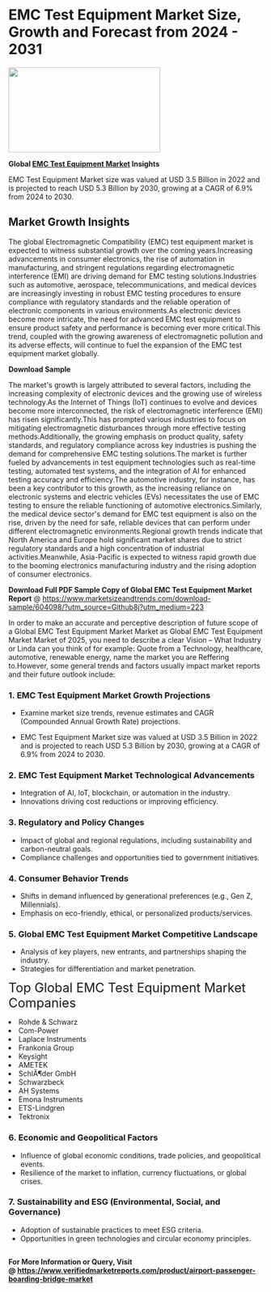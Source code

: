 <H1>EMC Test Equipment Market Size, Growth and Forecast from 2024 - 2031</H1><img class="aligncenter size-medium wp-image-584254" src="https://thirdeyenews.in/wp-content/uploads/2024/09/Global-Market-Research-300x168.jpeg" alt="" width="300" height="168" /><p><strong>Global&nbsp;<a href="https://www.marketsizeandtrends.com/download-sample/604098/?utm_source=Github8j?utm_medium=223">EMC Test Equipment Market</a> Insights</strong></p><p>EMC Test Equipment Market size was valued at USD 3.5 Billion in 2022 and is projected to reach USD 5.3 Billion by 2030, growing at a CAGR of 6.9% from 2024 to 2030.</p><p><h2>Market Growth Insights</h2> <p>The global Electromagnetic Compatibility (EMC) test equipment market is expected to witness substantial growth over the coming years.Increasing advancements in consumer electronics, the rise of automation in manufacturing, and stringent regulations regarding electromagnetic interference (EMI) are driving demand for EMC testing solutions.Industries such as automotive, aerospace, telecommunications, and medical devices are increasingly investing in robust EMC testing procedures to ensure compliance with regulatory standards and the reliable operation of electronic components in various environments.As electronic devices become more intricate, the need for advanced EMC test equipment to ensure product safety and performance is becoming ever more critical.This trend, coupled with the growing awareness of electromagnetic pollution and its adverse effects, will continue to fuel the expansion of the EMC test equipment market globally.</p> <p><strong>Download Sample</strong></p> <p>The market's growth is largely attributed to several factors, including the increasing complexity of electronic devices and the growing use of wireless technology.As the Internet of Things (IoT) continues to evolve and devices become more interconnected, the risk of electromagnetic interference (EMI) has risen significantly.This has prompted various industries to focus on mitigating electromagnetic disturbances through more effective testing methods.Additionally, the growing emphasis on product quality, safety standards, and regulatory compliance across key industries is pushing the demand for comprehensive EMC testing solutions.The market is further fueled by advancements in test equipment technologies such as real-time testing, automated test systems, and the integration of AI for enhanced testing accuracy and efficiency.The automotive industry, for instance, has been a key contributor to this growth, as the increasing reliance on electronic systems and electric vehicles (EVs) necessitates the use of EMC testing to ensure the reliable functioning of automotive electronics.Similarly, the medical device sector's demand for EMC test equipment is also on the rise, driven by the need for safe, reliable devices that can perform under different electromagnetic environments.Regional growth trends indicate that North America and Europe hold significant market shares due to strict regulatory standards and a high concentration of industrial activities.Meanwhile, Asia-Pacific is expected to witness rapid growth due to the booming electronics manufacturing industry and the rising adoption of consumer electronics.<p><span class=""><strong>Download Full PDF Sample Copy of Global EMC Test Equipment Market Report</strong> @ <a href="https://www.marketsizeandtrends.com/download-sample/604098/?utm_source=Github8j?utm_medium=223" target="_blank">https://www.marketsizeandtrends.com/download-sample/604098/?utm_source=Github8j?utm_medium=223</a></span></p><p>In order to make an accurate and perceptive description of future scope of a Global&nbsp;EMC Test Equipment Market Market as Global&nbsp;EMC Test Equipment Market Market of 2025, you need to describe a clear Vision &ndash; What Industry or Linda can you think of for example: Quote from a Technology, healthcare, automotive, renewable energy, name the market you are Reffering to.However, some general trends and factors usually impact market reports and their future outlook include:</p><h3>1.&nbsp;<strong>EMC Test Equipment Market Growth Projections</strong></h3><ul><li>Examine market size trends, revenue estimates and CAGR (Compounded Annual Growth Rate) projections.</li><li><p>EMC Test Equipment Market size was valued at USD 3.5 Billion in 2022 and is projected to reach USD 5.3 Billion by 2030, growing at a CAGR of 6.9% from 2024 to 2030.</p></li></ul><h3>2.&nbsp;<strong>EMC Test Equipment Market Technological Advancements</strong></h3><ul><li>Integration of AI, IoT, blockchain, or automation in the industry.</li><li>Innovations driving cost reductions or improving efficiency.</li></ul><h3>3.&nbsp;<strong>Regulatory and Policy Changes</strong></h3><ul><li>Impact of global and regional regulations, including sustainability and carbon-neutral goals.</li><li>Compliance challenges and opportunities tied to government initiatives.</li></ul><h3>4.&nbsp;<strong>Consumer Behavior Trends</strong></h3><ul><li>Shifts in demand influenced by generational preferences (e.g., Gen Z, Millennials).</li><li>Emphasis on eco-friendly, ethical, or personalized products/services.</li></ul><h3>5.&nbsp;<strong>Global EMC Test Equipment Market Competitive Landscape</strong></h3><ul><li>Analysis of key players, new entrants, and partnerships shaping the industry.</li><li>Strategies for differentiation and market penetration.</li></ul><p data-pm-slice="1 1 []"><span style="color: inherit; font-family: inherit; font-size: 25px;">Top Global EMC Test Equipment Market Companies</span></p><div class="" data-test-id=""><p><li>Rohde & Schwarz</li><li> Com-Power</li><li> Laplace Instruments</li><li> Frankonia Group</li><li> Keysight</li><li> AMETEK</li><li> SchlÃ¶der GmbH</li><li> Schwarzbeck</li><li> AH Systems</li><li> Emona Instruments</li><li> ETS-Lindgren</li><li> Tektronix</li></p></div><h3>6.&nbsp;<strong>Economic and Geopolitical Factors</strong></h3><ul><li>Influence of global economic conditions, trade policies, and geopolitical events.</li><li>Resilience of the market to inflation, currency fluctuations, or global crises.</li></ul><h3>7.&nbsp;<strong>Sustainability and ESG (Environmental, Social, and Governance)</strong></h3><ul><li>Adoption of sustainable practices to meet ESG criteria.</li><li>Opportunities in green technologies and circular economy principles.</li></ul><h2><strong style="font-size: 14px;">For More Information or Query, Visit @&nbsp;</strong><a style="background-color: #ffffff; font-size: 14px;" href="https://www.marketsizeandtrends.com/report/emc-test-equipment-market/" target="_blank">https://www.verifiedmarketreports.com/product/airport-passenger-boarding-bridge-market</a></h2>